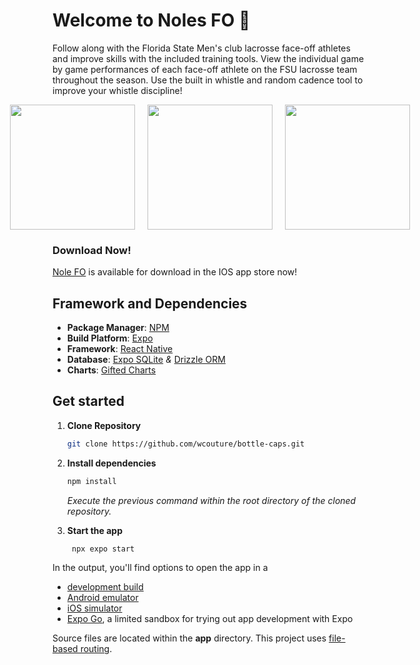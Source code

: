 # Welcome to Noles FO 🥍

Follow along with the Florida State Men's club lacrosse face-off athletes and improve skills with the included training tools. View the individual game by game performances of each face-off athlete on the FSU lacrosse team throughout the season. Use the built in whistle and random cadence tool to improve your whistle discipline!

<div style="display: flex; gap: 20px; justify-content: center;">
   <img src="https://is1-ssl.mzstatic.com/image/thumb/PurpleSource221/v4/53/19/41/5319410d-3a34-bc96-f669-abff924a7c4a/home.png/400x800bb.png" width=200>
   <img src="https://is1-ssl.mzstatic.com/image/thumb/PurpleSource221/v4/d1/68/7e/d1687ebc-b420-0be0-6781-0e4ccab4a946/details.png/400x800bb.png" width=200>
   <img src="https://is1-ssl.mzstatic.com/image/thumb/PurpleSource211/v4/65/a7/00/65a700d8-a361-b9f4-2a68-2923e411bb39/expense.png/400x800bb.png" width=200>

</div>

### Download Now!

[Nole FO](https://apps.apple.com/us/app/bottle-caps/id6744372300) is available for download in the IOS app store now!

## Framework and Dependencies

- **Package Manager**: [NPM](https://www.npmjs.com/)
- **Build Platform**: [Expo](https://expo.dev)
- **Framework**: [React Native](https://reactnative.dev/)
- **Database**: [Expo SQLite](https://docs.expo.dev/versions/latest/sdk/sqlite/) <i>&</i> [Drizzle ORM](https://orm.drizzle.team/docs/overview)
- **Charts**: [Gifted Charts](https://gifted-charts.web.app/)

## Get started

1. <strong>Clone Repository</strong>

   ```bash
   git clone https://github.com/wcouture/bottle-caps.git
   ```

2. <strong>Install dependencies</strong>

   ```bash
   npm install
   ```

   <i>Execute the previous command within the root directory of the cloned repository.</i>

3. <strong>Start the app</strong>

   ```bash
    npx expo start
   ```

In the output, you'll find options to open the app in a

- [development build](https://docs.expo.dev/develop/development-builds/introduction/)
- [Android emulator](https://docs.expo.dev/workflow/android-studio-emulator/)
- [iOS simulator](https://docs.expo.dev/workflow/ios-simulator/)
- [Expo Go](https://expo.dev/go), a limited sandbox for trying out app development with Expo

Source files are located within the **app** directory. This project uses [file-based routing](https://docs.expo.dev/router/introduction).

